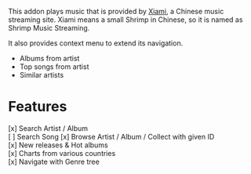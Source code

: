This addon plays music that is provided by [Xiami](http://www.xiami.com), a Chinese music streaming site. 
Xiami means a small Shrimp in Chinese, so it is named as Shrimp Music Streaming.

It also provides context menu to extend its navigation.

* Albums from artist
* Top songs from artist
* Similar artists

Features
===========

[x] Search Artist / Album  
[ ] Search Song
[x] Browse Artist / Album / Collect with given ID  
[x] New releases & Hot albums  
[x] Charts from various countries  
[x] Navigate with Genre tree
